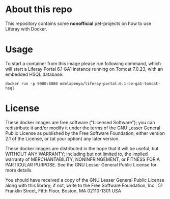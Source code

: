 # About this repo
This repository contains some **nonofficial** pet-projects on how to use Liferay with Docker.

# Usage
To start a container from this image please run following command, which will start a Liferay Portal 6.1 GA1 instance running on Tomcat 7.0.23, with an embedded HSQL database:
```
docker run -p 9000:8080 mdelapenya/liferay-portal:6.1-ce-ga1-tomcat-hsql
```

# License
These docker images are free software ("Licensed Software"); you can redistribute it and/or modify it under the terms of the GNU Lesser General Public License as published by the Free Software Foundation; either version 2.1 of the License, or (at your option) any later version.

These docker images are distributed in the hope that it will be useful, but WITHOUT ANY WARRANTY; including but not limited to, the implied warranty of MERCHANTABILITY, NONINFRINGEMENT, or FITNESS FOR A PARTICULAR PURPOSE. See the GNU Lesser General Public License for more details.

You should have received a copy of the GNU Lesser General Public License along with this library; if not, write to the Free Software Foundation, Inc., 51 Franklin Street, Fifth Floor, Boston, MA 02110-1301 USA
